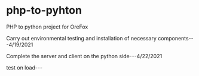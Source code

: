 # php-to-pyhton
PHP to python project for OreFox


Carry out environmental testing and installation of necessary components---4/19/2021


Complete the server and client on the python side---4/22/2021

test on load---
